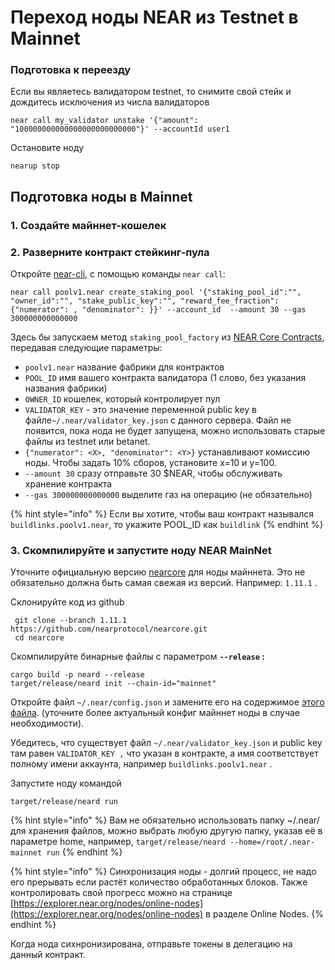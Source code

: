 # Переход ноды NEAR из Testnet в Mainnet

### Подготовка к переезду

Если вы являетесь валидатором testnet, то снимите свой стейк и дождитесь исключения из числа валидаторов

```text
near call my_validator unstake '{"amount": "100000000000000000000000000"}' --accountId user1
```

Остановите ноду

```text
nearup stop
```

## Подготовка ноды в Mainnet

### 1. Создайте майннет-кошелек

### 2. Разверните контракт стейкинг-пула

Откройте [near-cli](https://github.com/near/near-cli), с помощью команды `near call`:

```text
near call poolv1.near create_staking_pool '{"staking_pool_id":"", "owner_id":"", "stake_public_key":"", "reward_fee_fraction": {"numerator": , "denominator": }}' --account_id  --amount 30 --gas 300000000000000
```

Здесь бы запускаем метод `staking_pool_factory` из [NEAR Core Contracts](https://github.com/near/core-contracts), передавая следующие параметры:

* `poolv1.near` название фабрики для контрактов
* `POOL_ID` имя вашего контракта валидатора \(1 слово, без указания названия фабрики\)
* `OWNER_ID` кошелек, который контролирует пул
*  `VALIDATOR_KEY` - это значение переменной public key в файле`~/.near/validator_key.json` с данного сервера. Файл не появится, пока нода не будет запущена, можно использовать старые файлы из testnet или betanet.
*  `{"numerator": <X>, "denominator": <Y>}` устанавливают комиссию ноды. Чтобы задать 10% сборов, установите x=10 и y=100.
* `--amount 30` сразу отправьте 30 $NEAR, чтобы обслуживать хранение контракта
* `--gas 300000000000000` выделите газ на операцию \(не обязательно\)

{% hint style="info" %}
Если вы хотите, чтобы ваш контракт назывался `buildlinks.poolv1.near`, то укажите POOL\_ID как `buildlink`
{% endhint %}

### 3. Скомпилируйте и запустите ноду NEAR MainNet 

Уточните официальную версию [nearcore](https://github.com/nearprotocol/nearcore/releases/tag/1.11.1) для ноды майннета. Это не обязательно должна быть самая свежая из версий. Например: `1.11.1` .

Склонируйте код из github

```text
 git clone --branch 1.11.1 https://github.com/nearprotocol/nearcore.git
 cd nearcore
```

Скомпилируйте бинарные файлы с параметром **`--release` :**

```text
cargo build -p neard --release
target/release/neard init --chain-id="mainnet"
```

Откройте файл `~/.near/config.json` и замените его на содержимое [этого файла](https://s3-us-west-1.amazonaws.com/build.nearprotocol.com/nearcore-deploy/mainnet/config.json). \(уточните более актуальный конфиг майннет ноды в случае необходимости\).

Убедитесь, что существует файл  `~/.near/validator_key.json` и public key там равен `VALIDATOR_KEY ,` что указан в контракте, а имя соответствует полному имени аккаунта, например  `buildlinks.poolv1.near` .

Запустите ноду командой

```text
target/release/neard run
```

{% hint style="info" %}
Вам не обязательно использовать папку ~/.near/ для хранения файлов, можно выбрать любую другую папку, указав её в параметре home, например, `target/release/neard --home=/root/.near-mainnet run`
{% endhint %}

{% hint style="info" %}
Синхронизация ноды - долгий процесс, не надо его прерывать если растёт количество обработанных блоков. Также контролировать свой прогресс можно на странице [https://explorer.near.org/nodes/online-nodes](https://explorer.near.org/nodes/online-nodes) в разделе Online Nodes.
{% endhint %}

Когда нода сихнронизирована, отправьте токены в делегацию на данный контракт.

